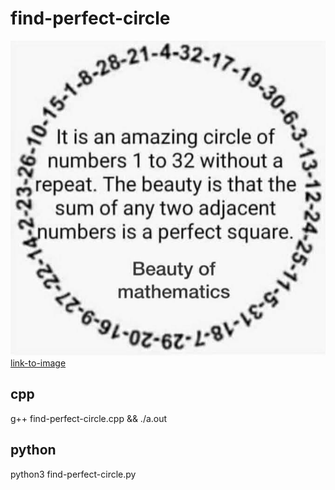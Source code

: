 # find-perfect-circle

![Perfect-circle](/assets/image.jpg)
[link-to-image](https://math.stackexchange.com/questions/4289064/generalisation-of-this-circular-arrangement-of-numbers-from-1-to-32-with-two)
## cpp
g++  find-perfect-circle.cpp && ./a.out
## python
python3 find-perfect-circle.py
